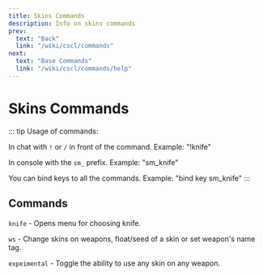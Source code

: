 ```yaml
---
title: Skins Commands
description: Info on skins commands
prev:
  text: "Back"
  link: "/wiki/cscl/commands"
next:
  text: "Base Commands"
  link: "/wiki/cscl/commands/help"
---
```


# Skins Commands

::: tip
Usage of commands:

In chat with `!` or `/` in front of the command. Example: "!knife"

In console with the `sm_` prefix. Example: "sm_knife"

You can bind keys to all the commands. Example: "bind key sm_knife"
:::

## Commands

`knife` - Opens menu for choosing knife.

`ws` - Change skins on weapons, float/seed of a skin or set weapon's name tag.

`expeimental` - Toggle the ability to use any skin on any weapon.
